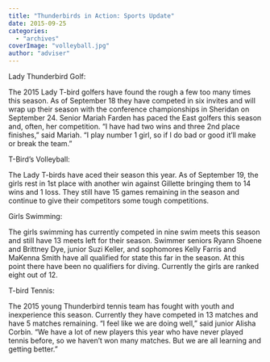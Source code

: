 ```yaml
---
title: "Thunderbirds in Action: Sports Update"
date: 2015-09-25
categories: 
  - "archives"
coverImage: "volleyball.jpg"
author: "adviser"
---
```


Lady Thunderbird Golf:

The 2015 Lady T-bird golfers have found the rough a few too many times this season. As of September 18 they have competed in six invites and will wrap up their season with the conference championships in Sheridan on September 24. Senior Mariah Farden has paced the East golfers this season and, often, her competition. “I have had two wins and three 2nd place finishes,” said Mariah. “I play number 1 girl, so if I do bad or good it’ll make or break the team.”

T-Bird’s Volleyball:

The Lady T-birds have aced their season this year. As of September 19, the girls rest in 1st place with another win against Gillette bringing them to 14 wins and 1 loss. They still have 15 games remaining in the season and continue to give their competitors some tough competitions.

Girls Swimming:

The girls swimming has currently competed in nine swim meets this season and still have 13 meets left for their season. Swimmer seniors Ryann Shoene and Brittney Dye, junior Suzi Keller, and sophomores Kelly Farris and MaKenna Smith have all qualified for state this far in the season. At this point there have been no qualifiers for diving. Currently the girls are ranked eight out of 12.

T-bird Tennis:

The 2015 young Thunderbird tennis team has fought with youth and inexperience this season. Currently they have competed in 13 matches and have 5 matches remaining. “I feel like we are doing well,” said junior Alisha Corbin. “We have a lot of new players this year who have never played tennis before, so we haven’t won many matches. But we are all learning and getting better.”
